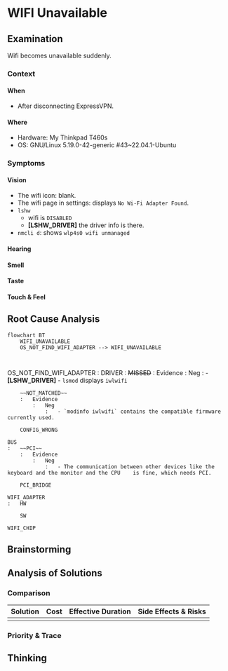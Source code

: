 # WIFI Unavailable

## Examination
[problem overview]: #
[a problem can be the output or input of a process. For output, it can be a bad output. For input, it can be a waste of resources]: #

Wifi becomes unavailable suddenly.

### Context

#### When
[Specification: year, season, daytime, during & after some events, duration]: #

- After disconnecting ExpressVPN.

#### Where
[Localization]: #

- Hardware: My Thinkpad T460s
- OS: GNU/Linux 5.19.0-42-generic #43~22.04.1-Ubuntu

### Symptoms
[avoid biases]: #
[comparison between actuation and expectation]: #
[collect evidence used by hypothesis built in the root cause analysis phrase]: #
[specification: location, degree]: #

#### Vision

- The wifi icon: blank.
- The wifi page in settings: displays `No Wi-Fi Adapter Found`.
- `lshw`
	- wifi is `DISABLED`
	- **[LSHW_DRIVER]** the driver info is there.
- `nmcli d`: shows `wlp4s0 wifi unmanaged`

#### Hearing

#### Smell

#### Taste

#### Touch & Feel

## Root Cause Analysis
[backward cause reasoning for general problems]: #
[interactions: failed good OR bad OR side effects]: #
[recursive trouble shooting for engineering problems to an atomic level (build hypothesis, use evidence (examination  + unit tests))]: #

```mermaid
flowchart BT
	WIFI_UNAVAILABLE
	OS_NOT_FIND_WIFI_ADAPTER --> WIFI_UNAVAILABLE
	
	
```

OS_NOT_FIND_WIFI_ADAPTER
:	DRIVER
	:	~~MISSED~~
		:	Evidence
			:	Neg
				:	- **[LSHW_DRIVER]**
					- `lsmod` displays `iwlwifi`

		~~NOT_MATCHED~~
		:	Evidence
			:	Neg
				:	- `modinfo iwlwifi` contains the compatible firmware currently used. 

		CONFIG_WRONG

	BUS
	:	~~PCI~~
		:	Evidence
			:	Neg
				:	- The communication between other devices like the keyboard and the monitor and the CPU    is fine, which needs PCI.
				
		PCI_BRIDGE

	WIFI_ADAPTER
	:	HW
		
		SW

	WIFI_CHIP
	
## Brainstorming
[removal of touchable physical objects is applicable]: #
[replacement V.S repair. Localize the problem to an atomic level where fixing it components is more expensive than replacing it as a whole]: #
 
## Analysis of Solutions

### Comparison
| Solution | Cost | Effective Duration | Side Effects & Risks |
| --- | --- | --- | --- |
|||||

### Priority & Trace

## Thinking
[Lessons learned from this experience]: #


<!--stackedit_data:
eyJoaXN0b3J5IjpbLTk1OTc4Mzg4XX0=
-->